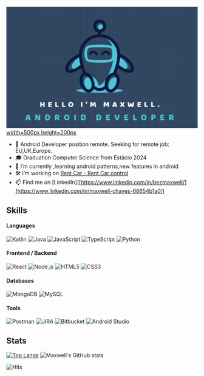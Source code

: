 [![Maxwell's GitHub Banner](./assets/github-banner.png) width=500px height=200px](https://github.com/bezmaxwell)

- 👀 Android Developer position remote. Seeking for remote job: EU,UK,Europe.
- 🎓 Graduation Computer Science from Estácio 2024
- 🌱 I’m currently ,learning android patterns,new features in android
- 🛠  I’m working on  [Rent Car - Rent Car control](https://github.com/bezmaxwell/rentcar)
- 📫 Find me on [LinkedIn]([https://www.linkedin.com/in/bezmaxwell/](https://www.linkedin.com/in/maxwell-chaves-68654b1a0/)

## Skills

#### Languages
<div>
    <img alt="Kotlin" src="https://img.shields.io/badge/kotlin-%237F52FF.svg?style=for-the-badge&logo=kotlin&logoColor=white" height="25"/>
    <img alt="Java" src="https://img.shields.io/badge/java-%23ED8B00.svg?&style=for-the-badge&logo=java&logoColor=white" height="25"/> 
    <img alt="JavaScript" src="https://img.shields.io/badge/JavaScript-F7DF1E?logo=javascript&logoColor=000&style=for-the-badge" height="25"/>
    <img alt="TypeScript" src="https://img.shields.io/badge/TypeScript-3178C6?logo=typescript&logoColor=fff&style=for-the-badge" height="25"/>
    <img alt="Python" src="https://img.shields.io/badge/python%20-%2314354C.svg?&style=for-the-badge&logo=python&logoColor=white" height="25"/>
</div>
 
 #### Frontend / Backend
 
<div>
  <img alt="React" src="https://img.shields.io/badge/react%20-%2320232a.svg?&style=for-the-badge&logo=react&logoColor=%2361DAFB" height="25"/>
  <img alt="Node.js" src="https://img.shields.io/badge/Node.js-393?logo=nodedotjs&logoColor=fff&style=for-the-badge" height="25">
  <img alt="HTML5" src="https://img.shields.io/badge/HTML5-E34F26?logo=html5&logoColor=fff&style=for-the-badge" height="25">
  <img alt="CSS3" src="https://img.shields.io/badge/CSS3-1572B6?logo=css3&logoColor=fff&style=for-the-badge" height="25">
</div>

#### Databases
<div>
  <img alt="MongoDB" src="https://img.shields.io/badge/MongoDB-47A248?logo=mongodb&logoColor=fff&style=for-the-badge" height="25">
  <img alt="MySQL" src="https://img.shields.io/badge/MySQL-4479A1?logo=mysql&logoColor=fff&style=for-the-badge" height="25">
</div>
 
#### Tools
<div>
  <img alt="Postman" src="https://img.shields.io/badge/Postman-FF6C37?logo=postman&logoColor=fff&style=for-the-badge" height="25">
  <img alt="JIRA" src="https://img.shields.io/badge/Jira-0052CC?logo=jira&logoColor=fff&style=for-the-badge" height="25">
  <img alt="Bitbucket" src="https://img.shields.io/badge/Bitbucket-0052CC?logo=bitbucket&logoColor=fff&style=for-the-badge" height="25">
  <img alt="Android Studio" src="https://img.shields.io/badge/Android%20Studio-3DDC84?logo=androidstudio&logoColor=fff&style=for-the-badge" height="25">
  <img alt="" src="" height="25">
    
</div>

## Stats
[![Top Langs](https://github-readme-stats.vercel.app/api/top-langs/?username=bezmaxwell&langs_count=4&hide=jupyter%20notebook&theme=radical)](https://github.com/bezmaxwell/github-readme-stats)
![Maxwell's GitHub stats](https://github-readme-stats.vercel.app/api?username=bezmaxwell&show_icons=true&theme=radical)

![Hits](https://hits.sh/github.com/bezmaxwell.svg?style=for-the-badge&label=Profile%20Views&color=e05d44)
